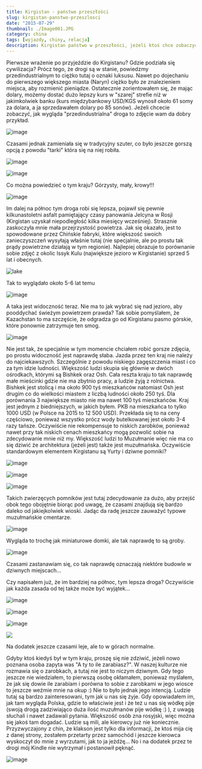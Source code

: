 ```yaml
---
title: Kirgistan - państwo przeszłości
slug: kirgistan-panstwo-przeszlosci
date: "2015-07-29"
thumbnail: ./Image001.JPG
category: china
tags: [wyjazdy, chiny, relacja]
description: Kirgistan państwo w przeszłości, jeżeli ktoś chce zobaczyć jak wygląda państwo zatrzymana w czasach przed upadkiem ZSRR, polecam się wybrać.
---
```

Pierwsze wrażenie po przyjeździe do Kirgistanu? Gdzie podziała się cywilizacja? Prócz tego, że drogi są w stanie, powiedzmy przedindustrialnym to ciężko tutaj o oznaki luksusu. Nawet po dojechaniu do pierwszego większego miasta (Naryn) ciężko było ze znalezieniem miejsca, aby rozmienić pieniądze. Ostatecznie zorientowałem się, że mając dolary, możemy dostać dużo lepszy kurs w "szarej" strefie niż w jakimkolwiek banku (kurs międzybankowy USD/KGS wynosił około 61 somy za dolara, a ja sprzedawałem dolary po 85 sonów). Jeżeli chcecie zobaczyć, jak wygląda "przedindustrialna" droga to zdjęcie wam da dobry przykład.

![image](./Image005.JPG)

Czasami jednak zamieniała się w tradycyjny szuter, co było jeszcze gorszą opcją z powodu "tarki" która się na niej robiła.

![image](./Image002.JPG)

![image](./Image003.JPG)

Co można powiedzieć o tym kraju? Górzysty, mały, krowy!!!

![image](./Image012.JPG)

Im dalej na północ tym droga robi się lepsza, pojawił się pewnie kilkunastoletni asfalt pamiętający czasy panowania Jelcyna w Rosji (Kirgistan uzyskał niepodległość kilka miesięcy wcześniej). Strasznie zaskoczyła mnie mała przejrzystość powietrza. Jak się okazało, jest to spowodowane przez Chińskie fabryki, które większość swoich zanieczyszczeń wysyłają właśnie tutaj (nie specjalnie, ale po prostu tak prądy powietrzne działają w tym regionie). Najlepiej obrazuje to porównanie sobie zdjęć z okolic Issyk Kulu (największe jezioro w Kirgistanie) sprzed 5 lat i obecnych.

![lake](./lake.jpeg)

Tak to wyglądało około 5-6 lat temu

![image](./Image020.JPG)

A taka jest widoczność teraz. Nie ma to jak wybrać się nad jezioro, aby pooddychać świeżym powietrzem prawda? Tak sobie pomyślałem, że Kazachstan to ma szczęście, że odgradza go od Kirgistanu pasmo górskie, które ponownie zatrzymuje ten smog.

![image](./Image019.JPG)

Nie jest tak, że specjalnie w tym momencie chciałem robić gorsze zdjęcia, po prostu widoczność jest naprawdę słaba. Jazda przez ten kraj nie należy do najciekawszych. Szczególnie z powodu niskiego zagęszczenia miast i co za tym idzie ludności. Większość ludzi skupia się głównie w dwóch ośrodkach, którymi są Bishkek oraz Osh. Cała reszta kraju to tak naprawdę małe mieścinki gdzie nie ma zbytnio pracy, a ludzie żyją z rolnictwa. Bishkek jest stolicą i ma około 900 tyś mieszkańców natomiast Osh jest drugim co do wielkości miastem z liczbą ludności około 250 tyś. Dla porównania 3 największe miasto nie ma nawet 100 tyś mieszkańców. Kraj jest jednym z biedniejszych, w jakich byłem. PKB na mieszkańca to tylko 1000 USD (w Polsce na 2015 to 12 500 USD). Przekłada się to na ceny częściowo, ponieważ wszystko prócz wody butelkowanej jest około 3-4 razy tańsze. Oczywiście nie rekompensuje to niskich zarobków, ponieważ nawet przy tak niskich cenach mieszkańcy mogą pozwolić sobie na zdecydowanie mnie niż my. Większość ludzi to Muzułmanie więc nie ma co się dziwić że architektura (jeżeli jest) także jest muzułmańska. Oczywiście standardowym elementem Kirgistanu są Yurty i dziwne pomniki?

![image](./Image011.JPG)

![image](./Image013.JPG)

![image](./Image008.JPG)

Takich zwierzęcych pomników jest tutaj zdecydowanie za dużo, aby przejść obok tego obojętnie biorąc pod uwagę, że czasami znajdują się bardzo daleko od jakiejkolwiek wioski. Jadąc da radę jeszcze zauważyć typowe muzułmańskie cmentarze.

![image](./Image006.JPG)

Wygląda to trochę jak miniaturowe domki, ale tak naprawdę to są groby. 

![image](./Image004.JPG)

Czasami zastanawiam się, co tak naprawdę oznaczają niektóre budowle w dziwnych miejscach...

Czy napisałem już, że im bardziej na północ, tym lepsza droga? Oczywiście jak każda zasada od tej także może być wyjątek...

![image](./Image015.JPG)

![image](./Image014.JPG)

![image](./Image023.JPG)

<img src="./Image017.JPG" />

Na dodatek jeszcze czasami leje, ale to w górach normalne. 

Gdyby ktoś kiedyś był w tym kraju, proszę się nie zdziwić, jeżeli nowo poznana osoba zapyta was "A ty to ile zarabiasz?". W naszej kulturze nie rozmawia się o zarobkach, a tutaj nie jest to niczym dziwnym. Gdy tego jeszcze nie wiedziałem, to pierwszą osobę okłamałem, ponieważ myślałem, że jak się dowie ile zarabiam i porówna to sobie z zarobkami w jego wiosce to jeszcze weźmie mnie na okup :) Nie to było jednak jego intencją. Ludzie tutaj są bardzo zainteresowani, tym jak u nas się żyje. Gdy opowiadałem im, jak tam wygląda Polska, gdzie to właściwie jest i że też u nas się wódkę pije (swoją drogą zadziwiająco duża ilość muzułmanów pije wódkę :) ), z uwagą słuchali i nawet zadawali pytania. Większość osób zna rosyjski, więc można się jakoś tam dogadać. Ludzie są mili, ale kierowcy już nie koniecznie. Przyzwyczajony z chin, że klakson jest tylko dla informacji, że ktoś mija cię z danej strony, zostałem przetarty przez samochód i jeszcze kierowca wyskoczył do mnie z wyrzutami, jak to ja jeżdżę... No i na dodatek przez te drogi mój Kindle nie wytrzymał i postanowił pęknąć.

![image](./Image024.JPG)